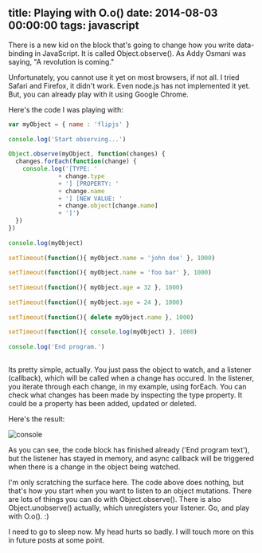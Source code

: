 title: Playing with O.o()
date: 2014-08-03 00:00:00
tags: javascript
---

There is a new kid on the block that's going to change how you write data-binding in JavaScript. It is called Object.observe(). As Addy Osmani was saying, "A revolution is coming."

Unfortunately, you cannot use it yet on most browsers, if not all. I tried Safari and Firefox, it didn't work. Even node.js has not implemented it yet. But, you can already play with it using Google Chrome.

Here's the code I was playing with:

```js
var myObject = { name : 'flipjs' }
 
console.log('Start observing...')
 
Object.observe(myObject, function(changes) {
  changes.forEach(function(change) {
    console.log('[TYPE: '
              + change.type
              + '] [PROPERTY: '
              + change.name
              + '] [NEW VALUE: '
              + change.object[change.name]
              + ']')
  })
})
 
console.log(myObject)
 
setTimeout(function(){ myObject.name = 'john doe' }, 1000)
 
setTimeout(function(){ myObject.name = 'foo bar' }, 1000)
 
setTimeout(function(){ myObject.age = 32 }, 1000)
 
setTimeout(function(){ myObject.age = 24 }, 1000)
 
setTimeout(function(){ delete myObject.name }, 1000)
 
setTimeout(function(){ console.log(myObject) }, 1000)
 
console.log('End program.')
 
```

Its pretty simple, actually. You just pass the object to watch, and a listener (callback), which will be called when a change has occured. In the listener, you iterate through each change, in my example, using forEach. You can check what changes has been made by inspecting the type property. It could be a property has been added, updated or deleted.

Here's the result:

![console](observe.png)

As you can see, the code block has finished already ('End program text'), but the listener has stayed in memory, and async callback will be triggered when there is a change in the object being watched.

I'm only scratching the surface here. The code above does nothing, but that's how you start when you want to listen to an object mutations. There are lots of things you can do with Object.observe(). There is also Object.unobserve() actually, which unregisters your listener. Go, and play with O.o(). :)

I need to go to sleep now. My head hurts so badly. I will touch more on this in future posts at some point.
